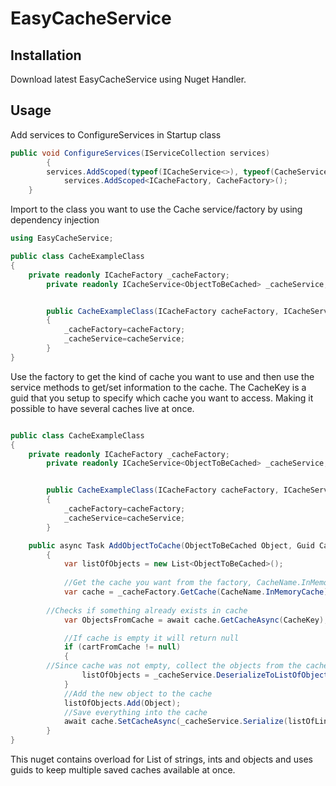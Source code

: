 # EasyCacheService

## Installation
 Download latest EasyCacheService using Nuget Handler.

## Usage

Add services to ConfigureServices in Startup class
```c#
public void ConfigureServices(IServiceCollection services)
        {
	    services.AddScoped(typeof(ICacheService<>), typeof(CacheService<>));
            services.AddScoped<ICacheFactory, CacheFactory>();
	}
```


Import to the class you want to use the Cache service/factory by using dependency injection
```c#
using EasyCacheService;

public class CacheExampleClass
{
	private readonly ICacheFactory _cacheFactory;
        private readonly ICacheService<ObjectToBeCached> _cacheService;


        public CacheExampleClass(ICacheFactory cacheFactory, ICacheService<ObjectToBeCached> cacheService)
        {
            _cacheFactory=cacheFactory;
            _cacheService=cacheService;
        }
}
```

Use the factory to get the kind of cache you want to use and then use the service methods to get/set information to the cache.
The CacheKey is a guid that you setup to specify which cache you want to access. Making it possible to have several caches live at once.
```c#

public class CacheExampleClass
{
	private readonly ICacheFactory _cacheFactory;
        private readonly ICacheService<ObjectToBeCached> _cacheService;


        public CacheExampleClass(ICacheFactory cacheFactory, ICacheService<LineItemResponse> cacheService)
        {
            _cacheFactory=cacheFactory;
            _cacheService=cacheService;
        }

	public async Task AddObjectToCache(ObjectToBeCached Object, Guid CacheKey)
        {
            var listOfObjects = new List<ObjectToBeCached>();
            
            //Get the cache you want from the factory, CacheName.InMemoryCache or CacheName.DistributedCache
            var cache = _cacheFactory.GetCache(CacheName.InMemoryCache);
	    
	    //Checks if something already exists in cache
            var ObjectsFromCache = await cache.GetCacheAsync(CacheKey);

            //If cache is empty it will return null
            if (cartFromCache != null)
            {
		//Since cache was not empty, collect the objects from the cache
                listOfObjects = _cacheService.DeserializeToListOfObjects(ObjectsFromCache);
            }
            //Add the new object to the cache
            listOfObjects.Add(Object);
            //Save everything into the cache
            await cache.SetCacheAsync(_cacheService.Serialize(listOfLineItems), CacheKey);
        }
}
```

This nuget contains overload for List of strings, ints and objects and uses guids to keep multiple saved caches available at once.

